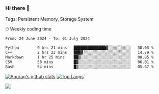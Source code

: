 ### Hi there 👋

Tags: Persistent Memory, Storage System

<!--

[![Anurag's github stats](https://github-readme-stats.vercel.app/api?username=wwyf)](https://github.com/anuraghazra/github-readme-stats)

[![Anurag's github stats](https://github-readme-stats.vercel.app/api?username=wwyf&count_private=true)](https://github.com/anuraghazra/github-readme-stats)


[![Top Langs](https://github-readme-stats.vercel.app/api/top-langs/?username=wwyf&count_private=true&&hide=jupyter%20notebook,html)](https://github.com/anuraghazra/github-readme-stats)



-->


⏱ Weekly coding time

<!--START_SECTION:waka-->

```txt
From: 24 June 2024 - To: 01 July 2024

Python        9 hrs 21 mins   ██████████████▓░░░░░░░░░░   58.03 %
C++           2 hrs 23 mins   ███▓░░░░░░░░░░░░░░░░░░░░░   14.79 %
Markdown      1 hr 25 mins    ██▒░░░░░░░░░░░░░░░░░░░░░░   08.85 %
CSV           58 mins         █▓░░░░░░░░░░░░░░░░░░░░░░░   06.01 %
Bash          54 mins         █▒░░░░░░░░░░░░░░░░░░░░░░░   05.67 %
```

<!--END_SECTION:waka-->



[![Anurag's github stats](https://github-readme-stats.vercel.app/api?username=wwyf&count_private=true&show_icons=true&hide_border=true)](https://github.com/anuraghazra/github-readme-stats) [![Top Langs](https://github-readme-stats.vercel.app/api/top-langs/?username=wwyf&count_private=true&hide=jupyter%20notebook,html,OpenEdge%20ABL&langs_count=10&layout=compact&hide_border=true)](https://github.com/anuraghazra/github-readme-stats)

<!--

[![willianrod's wakatime stats](https://github-readme-stats.vercel.app/api/wakatime?username=wwyf)](https://github.com/anuraghazra/github-readme-stats)


-->

![](https://hit.yhype.me/github/profile?user_id=23121291)
